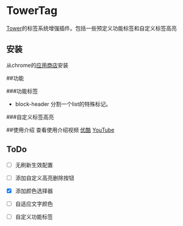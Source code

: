 # TowerTag
[Tower](https://tower.im/)的标签系统增强插件。包括一些预定义功能标签和自定义标签高亮

## 安装

从chrome的[应用商店](https://chrome.google.com/webstore/detail/tower-tag/pkdloleicnhgciodnffcfeimpoialjai?hl=en-US)安装

##功能

###功能标签

* block-header  分割一个list的特殊标记。

###自定义标签高亮

##使用介绍
查看使用介绍视频
[优酷](http://v.youku.com/v_show/id_XMTYyMTg5NTA5Mg==.html)
[YouTube](https://youtu.be/-aSaQKS9-Lc)

## ToDo

* [ ] 无刷新生效配置
* [ ] 添加自定义高亮删除按钮
* [x] 添加颜色选择器
* [ ] 自适应文字颜色
* [ ] 自定义功能标签



